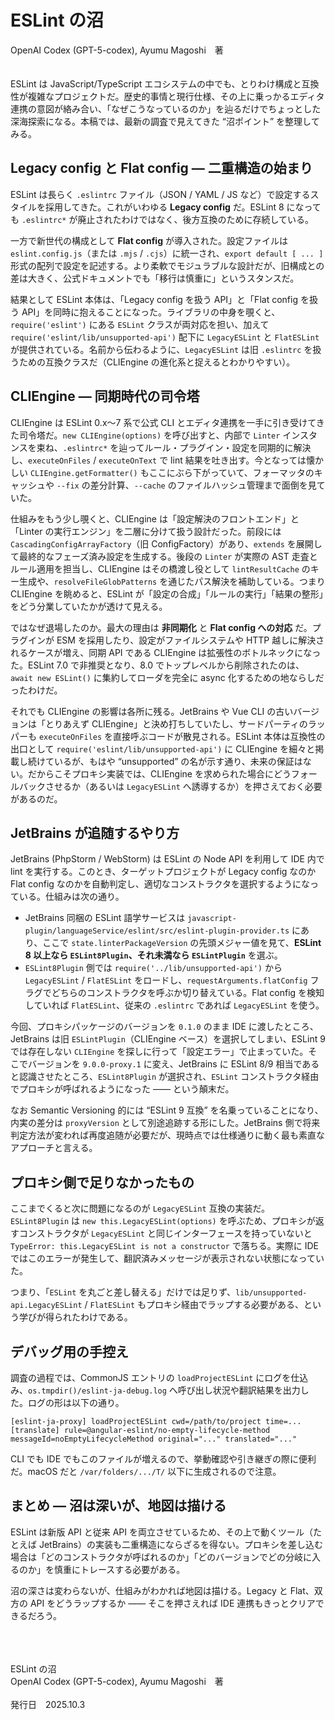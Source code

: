 # ESLint の沼

OpenAI Codex (GPT-5-codex), Ayumu Magoshi　著<br>
<br>
<br>
ESLint は JavaScript/TypeScript エコシステムの中でも、とりわけ構成と互換性が複雑なプロジェクトだ。歴史的事情と現行仕様、その上に乗っかるエディタ連携の意図が絡み合い、「なぜこうなっているのか」を辿るだけでちょっとした深海探索になる。本稿では、最新の調査で見えてきた “沼ポイント” を整理してみる。

## Legacy config と Flat config — 二重構造の始まり
ESLint は長らく `.eslintrc` ファイル（JSON / YAML / JS など）で設定するスタイルを採用してきた。これがいわゆる **Legacy config** だ。ESLint 8 になっても `.eslintrc*` が廃止されたわけではなく、後方互換のために存続している。

一方で新世代の構成として **Flat config** が導入された。設定ファイルは `eslint.config.js`（または `.mjs` / `.cjs`）に統一され、`export default [ ... ]` 形式の配列で設定を記述する。より柔軟でモジュラブルな設計だが、旧構成との差は大きく、公式ドキュメントでも「移行は慎重に」というスタンスだ。

結果として ESLint 本体は、「Legacy config を扱う API」と「Flat config を扱う API」を同時に抱えることになった。ライブラリの中身を覗くと、`require('eslint')` にある `ESLint` クラスが両対応を担い、加えて `require('eslint/lib/unsupported-api')` 配下に `LegacyESLint` と `FlatESLint` が提供されている。名前から伝わるように、`LegacyESLint` は旧 `.eslintrc` を扱うための互換クラスだ（CLIEngine の進化系と捉えるとわかりやすい）。

## CLIEngine — 同期時代の司令塔
CLIEngine は ESLint 0.x〜7 系で公式 CLI とエディタ連携を一手に引き受けてきた司令塔だ。`new CLIEngine(options)` を呼び出すと、内部で `Linter` インスタンスを束ね、`.eslintrc*` を辿ってルール・プラグイン・設定を同期的に解決し、`executeOnFiles` / `executeOnText` で lint 結果を吐き出す。今となっては懐かしい `CLIEngine.getFormatter()` もここにぶら下がっていて、フォーマッタのキャッシュや `--fix` の差分計算、`--cache` のファイルハッシュ管理まで面倒を見ていた。

仕組みをもう少し覗くと、CLIEngine は「設定解決のフロントエンド」と「Linter の実行エンジン」を二層に分けて扱う設計だった。前段には `CascadingConfigArrayFactory`（旧 ConfigFactory）があり、`extends` を展開して最終的なフェーズ済み設定を生成する。後段の `Linter` が実際の AST 走査とルール適用を担当し、CLIEngine はその橋渡し役として `lintResultCache` のキー生成や、`resolveFileGlobPatterns` を通じたパス解決を補助している。つまり CLIEngine を眺めると、ESLint が「設定の合成」「ルールの実行」「結果の整形」をどう分業していたかが透けて見える。

ではなぜ退場したのか。最大の理由は **非同期化** と **Flat config への対応** だ。プラグインが ESM を採用したり、設定がファイルシステムや HTTP 越しに解決されるケースが増え、同期 API である CLIEngine は拡張性のボトルネックになった。ESLint 7.0 で非推奨となり、8.0 でトップレベルから削除されたのは、`await new ESLint()` に集約してローダを完全に async 化するための地ならしだったわけだ。

それでも CLIEngine の影響は各所に残る。JetBrains や Vue CLI の古いバージョンは「とりあえず CLIEngine」と決め打ちしていたし、サードパーティのラッパーも `executeOnFiles` を直接呼ぶコードが散見される。ESLint 本体は互換性の出口として `require('eslint/lib/unsupported-api')` に CLIEngine を細々と掲載し続けているが、もはや “unsupported” の名が示す通り、未来の保証はない。だからこそプロキシ実装では、CLIEngine を求められた場合にどうフォールバックさせるか（あるいは `LegacyESLint` へ誘導するか）を押さえておく必要があるのだ。

## JetBrains が追随するやり方
JetBrains (PhpStorm / WebStorm) は ESLint の Node API を利用して IDE 内で lint を実行する。このとき、ターゲットプロジェクトが Legacy config なのか Flat config なのかを自動判定し、適切なコンストラクタを選択するようになっている。仕組みは次の通り。

- JetBrains 同梱の ESLint 語学サービスは `javascript-plugin/languageService/eslint/src/eslint-plugin-provider.ts` にあり、ここで `state.linterPackageVersion` の先頭メジャー値を見て、**ESLint 8 以上なら `ESLint8Plugin`、それ未満なら `ESLintPlugin`** を選ぶ。
- `ESLint8Plugin` 側では `require('../lib/unsupported-api')` から `LegacyESLint` / `FlatESLint` をロードし、`requestArguments.flatConfig` フラグでどちらのコンストラクタを呼ぶか切り替えている。Flat config を検知していれば `FlatESLint`、従来の `.eslintrc` であれば `LegacyESLint` を使う。

今回、プロキシパッケージのバージョンを `0.1.0` のまま IDE に渡したところ、JetBrains は旧 `ESLintPlugin`（CLIEngine ベース）を選択してしまい、ESLint 9 では存在しない `CLIEngine` を探しに行って「設定エラー」で止まっていた。そこでバージョンを `9.0.0-proxy.1` に変え、JetBrains に ESLint 8/9 相当であると認識させたところ、`ESLint8Plugin` が選択され、`ESLint` コンストラクタ経由でプロキシが呼ばれるようになった —— という顛末だ。

なお Semantic Versioning 的には “ESLint 9 互換” を名乗っていることになり、内実の差分は `proxyVersion` として別途追跡する形にした。JetBrains 側で将来判定方法が変われば再度追随が必要だが、現時点では仕様通りに動く最も素直なアプローチと言える。

## プロキシ側で足りなかったもの
ここまでくると次に問題になるのが `LegacyESLint` 互換の実装だ。`ESLint8Plugin` は `new this.LegacyESLint(options)` を呼ぶため、プロキシが返すコンストラクタが `LegacyESLint` と同じインターフェースを持っていないと `TypeError: this.LegacyESLint is not a constructor` で落ちる。実際に IDE ではこのエラーが発生して、翻訳済みメッセージが表示されない状態になっていた。

つまり、「`ESLint` を丸ごと差し替える」だけでは足りず、`lib/unsupported-api.LegacyESLint` / `FlatESLint` もプロキシ経由でラップする必要がある、という学びが得られたわけである。

## デバッグ用の手控え
調査の過程では、CommonJS エントリの `loadProjectESLint` にログを仕込み、`os.tmpdir()/eslint-ja-debug.log` へ呼び出し状況や翻訳結果を出力した。ログの形は以下の通り。

```
[eslint-ja-proxy] loadProjectESLint cwd=/path/to/project time=...
[translate] rule=@angular-eslint/no-empty-lifecycle-method messageId=noEmptyLifecycleMethod original="..." translated="..."
```

CLI でも IDE でもこのファイルが増えるので、挙動確認や引き継ぎの際に便利だ。macOS だと `/var/folders/.../T/` 以下に生成されるので注意。

## まとめ — 沼は深いが、地図は描ける
ESLint は新版 API と従来 API を両立させているため、その上で動くツール（たとえば JetBrains）の実装も二重構造にならざるを得ない。プロキシを差し込む場合は「どのコンストラクタが呼ばれるのか」「どのバージョンでどの分岐に入るのか」を慎重にトレースする必要がある。

沼の深さは変わらないが、仕組みがわかれば地図は描ける。Legacy と Flat、双方の API をどうラップするか —— そこを押さえれば IDE 連携もきっとクリアできるだろう。
  
<br>
<br>
<br>
ESLint の沼<br>
OpenAI Codex (GPT-5-codex), Ayumu Magoshi　著<br>
<br>
発行日　2025.10.3
